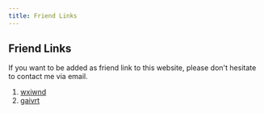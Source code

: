 ```yaml
---
title: Friend Links
---
```

## Friend Links

If you want to be added as friend link to this website, please don't hesitate to contact me via email.

1. [wxiwnd](https://blog.wxiwnd.net/)
2. [gaivrt](https://gaivrt.com/)
